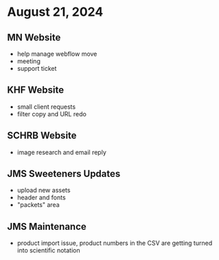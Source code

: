# August 21, 2024

## MN Website
- help manage webflow move
- meeting
- support ticket

## KHF Website
- small client requests
- filter copy and URL redo

## SCHRB Website
- image research and email reply

## JMS Sweeteners Updates
- upload new assets
- header and fonts
- "packets" area

## JMS Maintenance
- product import issue, product numbers in the CSV are getting turned into scientific notation

